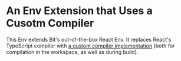 # An Env Extension that Uses a Cusotm Compiler

This Env extends Bit's out-of-the-box React Env. 
It replaces React's TypeScript compiler with [a custom compiler implementation](https://github.com/teambit/examples/tree/master/compilation/examples/extensions/my-compiler-sm) (both for compilation in the workspace, as well as during build).
